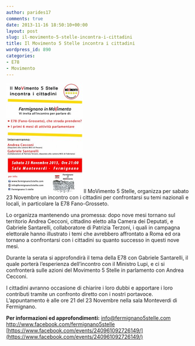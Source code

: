 ```yaml
---
author: parides17
comments: true
date: 2013-11-16 18:50:10+00:00
layout: post
slug: il-movimento-5-stelle-incontra-i-cittadini
title: Il Movimento 5 Stelle incontra i cittadini
wordpress_id: 890
categories:
- E78
- Movimento
---
```


[![Volantino evento M5S Fermignano](/images/2013/11/volantino-e78-fermignano-211x300.jpg)](/images/2013/11/volantino-e78-fermignano.jpg)Il MoVimento 5 Stelle, organizza per sabato 23 Novembre un incontro con i cittadini per confrontarsi su temi nazionali e locali, in particolare la E78 Fano-Grosseto.


Lo organizza mantenendo una promessa: dopo nove mesi tornano sul territorio Andrea Cecconi, cittadino eletto alla Camera dei Deputati, e Gabriele Santarelli, collaboratore di Patrizia Terzoni, i quali in campagna elettorale hanno illustrato i temi che avrebbero affrontato a Roma ed ora tornano a confrontarsi con i cittadini su quanto successo in questi nove mesi.







<!-- more -->Durante la serata si approfondirà il tema della E78 con Gabriele Santarelli, il quale porterà l’esperienza dell’incontro con il Ministro Lupi, e ci si confronterà sulle azioni del Movimento 5 Stelle in parlamento con Andrea Cecconi.




I cittadini avranno occasione di chiarire i loro dubbi e apportare i loro contributi tramite un confronto diretto con i nostri portavoce. L’appuntamento è alle ore 21 del 23 Novembre nella sala Monteverdi di Fermignano.




**Per informazioni ed approfondimenti:**
info@fermignano5stelle.com
[http://www.facebook.com/fermignano5stelle
](http://www.facebook.com/fermignano5stelle)[https://www.facebook.com/events/240961092726149/](https://www.facebook.com/events/240961092726149/)
